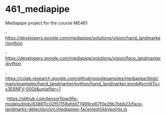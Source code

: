 # 461_mediapipe

Mediapipe project for the course ME461

-https://developers.google.com/mediapipe/solutions/vision/hand_landmarker/python

-https://developers.google.com/mediapipe/solutions/vision/face_landmarker/python

-https://colab.research.google.com/github/googlesamples/mediapipe/blob/main/examples/hand_landmarker/python/hand_landmarker.ipynb#scrollTo=s3E6NFV-00Qt&uniqifier=1 

-https://github.com/tensorflow/tfjs-models/blob/838611c02f51159afdd77469ce67f0e26b7bbb23/face-landmarks-detection/src/mediapipe-facemesh/keypoints.ts

